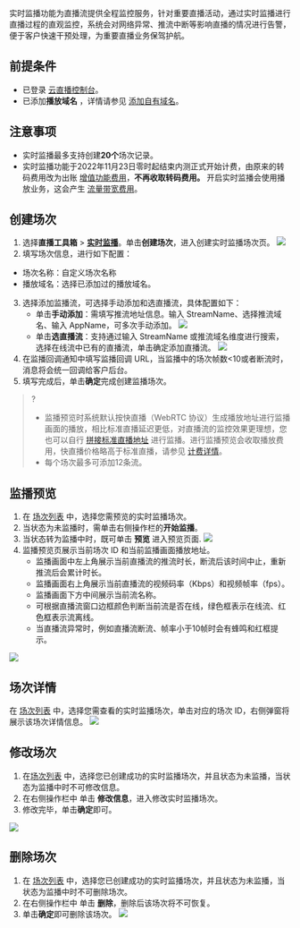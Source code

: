 实时监播功能为直播流提供全程监控服务，针对重要直播活动，通过实时监播进行直播过程的直观监控，系统会对网络异常、推流中断等影响直播的情况进行告警，便于客户快速干预处理，为重要直播业务保驾护航。

## 前提条件
 - 已登录 [云直播控制台](https://console.cloud.tencent.com/live)。
 - 已添加**播放域名** ，详情请参见 [添加自有域名](https://cloud.tencent.com/document/product/267/20381)。


## 注意事项
- 实时监播最多支持创建**20个**场次记录。
- 实时监播功能于2022年11月23日零时起结束内测正式开始计费，由原来的转码费用改为出账 [增值功能费用](https://cloud.tencent.com/document/product/267/83218)，**不再收取转码费用。** 开启实时监播会使用播放业务，这会产生 [流量带宽费用](https://cloud.tencent.com/document/product/267/52662)。


## 创建场次
1. 选择**直播工具箱** > [**实时监播**](https://console.cloud.tencent.com/live/tools/monitor)。单击**创建场次**，进入创建实时监播场次页。
![](https://qcloudimg.tencent-cloud.cn/raw/6f82270d1da131e71a53a77081997906.png)
2. 填写场次信息，进行如下配置：
  - 场次名称：自定义场次名称
  - 播放域名：选择已添加过的播放域名。
3. 选择添加监播流，可选择手动添加和选直播流，具体配置如下：
   - 单击**手动添加**：需填写推流地址信息。输入 StreamName、选择推流域名、输入 AppName，可多次手动添加。
     ![](https://qcloudimg.tencent-cloud.cn/raw/9eb47ea49504dd3aed5bcc9c79fc8731.png)
   - 单击**选直播流**：支持通过输入 StreamName 或推流域名维度进行搜索，选择在线流中已有的直播流，单击确定添加直播流。
     ![](https://qcloudimg.tencent-cloud.cn/raw/7cfeb79a16432d6df73675fadb493859.png)
4. 在监播回调通知中填写监播回调 URL，当监播中的场次帧数&lt;10或者断流时，消息将会统一回调给客户后台。
5. 填写完成后，单击**确定**完成创建监播场次。

>? 
>- 监播预览时系统默认按快直播（WebRTC 协议）生成播放地址进行监播画面的播放，相比标准直播延迟更低，对直播流的监控效果更理想，您也可以自行 [拼接标准直播地址](https://cloud.tencent.com/document/product/267/35257) 进行监播。进行监播预览会收取播放费用，快直播价格略高于标准直播，请参见 [计费详情](https://cloud.tencent.com/document/product/267/52662)。
>- 每个场次最多可添加12条流。

## 监播预览
1. 在 [场次列表](https://console.cloud.tencent.com/live/tools/monitor) 中，选择您需预览的实时监播场次。
2. 当状态为未监播时，需单击右侧操作栏的**开始监播**。
3. 当状态转为监播中时，既可单击 **预览** 进入预览页面.
![](https://qcloudimg.tencent-cloud.cn/raw/1a26393266a14c3f125218d27e07f822.png)
4. 监播预览页展示当前场次 ID 和当前监播画面播放地址。
   - 监播画面中左上角展示当前直播流的推流时长，断流后该时间中止，重新推流后会累计时长。
   - 监播画面右上角展示当前直播流的视频码率（Kbps）和视频帧率（fps）。
   - 监播画面下方中间展示当前流名称。
   - 可根据直播流窗口边框颜色判断当前流是否在线，绿色框表示在线流、红色框表示流离线。
   - 当直播流异常时，例如直播流断流、帧率小于10帧时会有蜂鸣和红框提示。

![](https://qcloudimg.tencent-cloud.cn/raw/f29541a54d981730eb5049536a5d822e.png)

## 场次详情
在 [场次列表](https://console.cloud.tencent.com/live/tools/monitor) 中，选择您需查看的实时监播场次，单击对应的场次 ID，右侧弹窗将展示该场次详情信息。
![](https://qcloudimg.tencent-cloud.cn/raw/335dd13e6a579cfc3d66cc2385e394e4.png)

## 修改场次
1. 在[场次列表](https://console.cloud.tencent.com/live/tools/monitor) 中，选择您已创建成功的实时监播场次，并且状态为未监播，当状态为监播中时不可修改信息。
2. 在右侧操作栏中 单击 **修改信息**，进入修改实时监播场次。
3. 修改完毕，单击**确定**即可。

![](https://qcloudimg.tencent-cloud.cn/raw/35d7f74566d71e687abfdd5a48c4e081.png)

## 删除场次
1. 在 [场次列表](https://console.cloud.tencent.com/live/tools/monitor) 中，选择您已创建成功的实时监播场次，并且状态为未监播，当状态为监播中时不可删除场次。
2. 在右侧操作栏中 单击 **删除**，删除后该场次将不可恢复。
3. 单击**确定**即可删除该场次。
![](https://qcloudimg.tencent-cloud.cn/raw/b2f332b6e0b79fc12afb6bcacbc73707.png)
